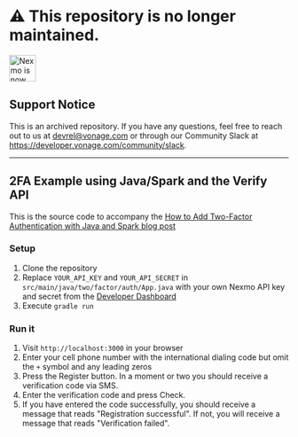 # ⚠️ This repository is no longer maintained.

<img src="https://developer.nexmo.com/assets/images/Vonage_Nexmo.svg" height="48px" alt="Nexmo is now known as Vonage" />

## Support Notice
This is an archived repository. If you have any questions, feel free to reach out to us at devrel@vonage.com or through our Community Slack at https://developer.vonage.com/community/slack.

<hr />

## 2FA Example using Java/Spark and the Verify API

This is the source code to accompany the [How to Add Two-Factor Authentication with Java and Spark blog post]()

### Setup

1. Clone the repository
2. Replace `YOUR_API_KEY` and `YOUR_API_SECRET` in `src/main/java/two/factor/auth/App.java` with your own Nexmo API key and secret from the [Developer Dashboard](https://dashboard.nexmo.com)
3. Execute `gradle run`

### Run it

1. Visit `http://localhost:3000` in your browser
2. Enter your cell phone number with the international dialing code but omit the `+` symbol and any leading zeros
3. Press the Register button. In a moment or two you should receive a verification code via SMS.
4. Enter the verification code and press Check.
5. If you have entered the code successfully, you should receive a message that reads "Registration successful". If not, you will receive a message that reads "Verification failed".
